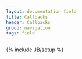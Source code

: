 ```yaml
---
layout: documentation-field
title: Callbacks
header: Callbacks
group: navigation
tags: field
---
```

{% include JB/setup %}


